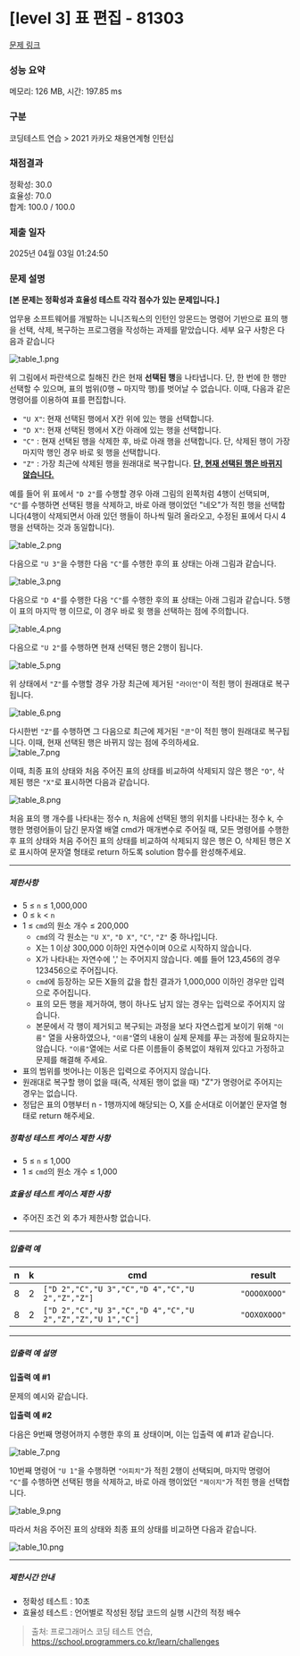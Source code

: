 # [level 3] 표 편집 - 81303 

[문제 링크](https://school.programmers.co.kr/learn/courses/30/lessons/81303) 

### 성능 요약

메모리: 126 MB, 시간: 197.85 ms

### 구분

코딩테스트 연습 > 2021 카카오 채용연계형 인턴십

### 채점결과

정확성: 30.0<br/>효율성: 70.0<br/>합계: 100.0 / 100.0

### 제출 일자

2025년 04월 03일 01:24:50

### 문제 설명

<p><strong>[본 문제는 정확성과 효율성 테스트 각각 점수가 있는 문제입니다.]</strong></p>

<p>업무용 소프트웨어를 개발하는 니니즈웍스의 인턴인 앙몬드는 명령어 기반으로 표의 행을 선택, 삭제, 복구하는 프로그램을 작성하는 과제를 맡았습니다. 세부 요구 사항은 다음과 같습니다</p>

<p><img src="https://grepp-programmers.s3.ap-northeast-2.amazonaws.com/files/production/d8e89054-53ba-4222-a485-dc56893f45e4/table_1.png" title="" alt="table_1.png"></p>

<p>위 그림에서 파란색으로 칠해진 칸은 현재 <strong>선택된 행</strong>을 나타냅니다. 단, 한 번에 한 행만 선택할 수 있으며, 표의 범위(0행 ~ 마지막 행)를 벗어날 수 없습니다. 이때, 다음과 같은 명령어를 이용하여 표를 편집합니다.</p>

<ul>
<li><code>"U X"</code>: 현재 선택된 행에서 X칸 위에 있는 행을 선택합니다. </li>
<li><code>"D X"</code>: 현재 선택된 행에서 X칸 아래에 있는 행을 선택합니다. </li>
<li><code>"C"</code> : 현재 선택된 행을 삭제한 후, 바로 아래 행을 선택합니다. 단, 삭제된 행이 가장 마지막 행인 경우 바로 윗 행을 선택합니다.</li>
<li><code>"Z"</code> : 가장 최근에 삭제된 행을 원래대로 복구합니다. <u><strong>단, 현재 선택된 행은 바뀌지 않습니다.</strong></u></li>
</ul>

<p>예를 들어 위 표에서 <code>"D 2"</code>를 수행할 경우 아래 그림의 왼쪽처럼 4행이 선택되며, <code>"C"</code>를 수행하면 선택된 행을 삭제하고, 바로 아래 행이었던 "네오"가 적힌 행을 선택합니다(4행이 삭제되면서 아래 있던 행들이 하나씩 밀려 올라오고, 수정된 표에서 다시 4행을 선택하는 것과 동일합니다).</p>

<p><img src="https://grepp-programmers.s3.ap-northeast-2.amazonaws.com/files/production/453bbb71-df69-4be2-a223-67361878202c/table_2.png" title="" alt="table_2.png"></p>

<p>다음으로 <code>"U 3"</code>을 수행한 다음 <code>"C"</code>를 수행한 후의 표 상태는 아래 그림과 같습니다.</p>

<p><img src="https://grepp-programmers.s3.ap-northeast-2.amazonaws.com/files/production/61261fa2-701d-4db5-9aa2-a56dd85a3dbf/table_3.png" title="" alt="table_3.png"></p>

<p>다음으로 <code>"D 4"</code>를 수행한 다음 <code>"C"</code>를 수행한 후의 표 상태는 아래 그림과 같습니다. 5행이 표의 마지막 행 이므로, 이 경우 바로 윗 행을 선택하는 점에 주의합니다.</p>

<p><img src="https://grepp-programmers.s3.ap-northeast-2.amazonaws.com/files/production/b1a63278-be97-4e3a-a653-5a6aa0f477ba/table_4.png" title="" alt="table_4.png"></p>

<p>다음으로 <code>"U 2"</code>를 수행하면 현재 선택된 행은 2행이 됩니다.</p>

<p><img src="https://grepp-programmers.s3.ap-northeast-2.amazonaws.com/files/production/b1189eff-e4ee-4119-bb55-a1f06e388c29/table_5.png" title="" alt="table_5.png"></p>

<p>위 상태에서 <code>"Z"</code>를 수행할 경우 가장 최근에 제거된 <code>"라이언"</code>이 적힌 행이 원래대로 복구됩니다.</p>

<p><img src="https://grepp-programmers.s3.ap-northeast-2.amazonaws.com/files/production/0a386d19-0391-46a7-8086-9f36db31940d/table_6.png" title="" alt="table_6.png"></p>

<p>다시한번 <code>"Z"</code>를 수행하면 그 다음으로 최근에 제거된 <code>"콘"</code>이 적힌 행이 원래대로 복구됩니다. 이때, 현재 선택된 행은 바뀌지 않는 점에 주의하세요.<br>
<img src="https://grepp-programmers.s3.ap-northeast-2.amazonaws.com/files/production/8900360f-bf0b-449b-a508-98918a14ef1d/table_7.png" title="" alt="table_7.png"></p>

<p>이때, 최종 표의 상태와 처음 주어진 표의 상태를 비교하여 삭제되지 않은 행은 <code>"O"</code>, 삭제된 행은 <code>"X"</code>로 표시하면 다음과 같습니다.</p>

<p><img src="https://grepp-programmers.s3.ap-northeast-2.amazonaws.com/files/production/87a31aeb-50fb-4c0d-9f6b-8427632b582e/table_8.png" title="" alt="table_8.png"></p>

<p>처음 표의 행 개수를 나타내는 정수 n, 처음에 선택된 행의 위치를 나타내는 정수 k, 수행한 명령어들이 담긴 문자열 배열 cmd가 매개변수로 주어질 때, 모든 명령어를 수행한 후 표의 상태와 처음 주어진 표의 상태를 비교하여 삭제되지 않은 행은 O, 삭제된 행은 X로 표시하여 문자열 형태로 return 하도록 solution 함수를 완성해주세요.</p>

<hr>

<h5>제한사항</h5>

<ul>
<li>5 ≤ <code>n</code> ≤ 1,000,000</li>
<li>0 ≤ <code>k</code> &lt; <code>n</code></li>
<li>1 ≤ <code>cmd</code>의 원소 개수 ≤ 200,000

<ul>
<li><code>cmd</code>의 각 원소는 <code>"U X"</code>, <code>"D X"</code>, <code>"C"</code>, <code>"Z"</code> 중 하나입니다.</li>
<li>X는 1 이상 300,000 이하인 자연수이며 0으로 시작하지 않습니다.</li>
<li>X가 나타내는 자연수에 ',' 는 주어지지 않습니다. 예를 들어 123,456의 경우 123456으로 주어집니다.</li>
<li><code>cmd</code>에 등장하는 모든 X들의 값을 합친 결과가 1,000,000 이하인 경우만 입력으로 주어집니다.</li>
<li>표의 모든 행을 제거하여, 행이 하나도 남지 않는 경우는 입력으로 주어지지 않습니다.</li>
<li>본문에서 각 행이 제거되고 복구되는 과정을 보다 자연스럽게 보이기 위해 <code>"이름"</code> 열을 사용하였으나, <code>"이름"</code>열의 내용이 실제 문제를 푸는 과정에 필요하지는 않습니다. <code>"이름"</code>열에는 서로 다른 이름들이 중복없이 채워져 있다고 가정하고 문제를 해결해 주세요.</li>
</ul></li>
<li>표의 범위를 벗어나는 이동은 입력으로 주어지지 않습니다.</li>
<li>원래대로 복구할 행이 없을 때(즉, 삭제된 행이 없을 때) "Z"가 명령어로 주어지는 경우는 없습니다.</li>
<li>정답은 표의 0행부터 n - 1행까지에 해당되는 O, X를 순서대로 이어붙인 문자열 형태로 return 해주세요.</li>
</ul>

<h5>정확성 테스트 케이스 제한 사항</h5>

<ul>
<li>5 ≤ <code>n</code> ≤ 1,000</li>
<li>1 ≤ <code>cmd</code>의 원소 개수 ≤ 1,000</li>
</ul>

<h5>효율성 테스트 케이스 제한 사항</h5>

<ul>
<li>주어진 조건 외 추가 제한사항 없습니다.</li>
</ul>

<hr>

<h5>입출력 예</h5>
<table class="table">
        <thead><tr>
<th>n</th>
<th>k</th>
<th>cmd</th>
<th>result</th>
</tr>
</thead>
        <tbody><tr>
<td>8</td>
<td>2</td>
<td><code>["D 2","C","U 3","C","D 4","C","U 2","Z","Z"]</code></td>
<td><code>"OOOOXOOO"</code></td>
</tr>
<tr>
<td>8</td>
<td>2</td>
<td><code>["D 2","C","U 3","C","D 4","C","U 2","Z","Z","U 1","C"]</code></td>
<td><code>"OOXOXOOO"</code></td>
</tr>
</tbody>
      </table>
<hr>

<h5>입출력 예 설명</h5>

<p><strong>입출력 예 #1</strong></p>

<p>문제의 예시와 같습니다.</p>

<p><strong>입출력 예 #2</strong></p>

<p>다음은 9번째 명령어까지 수행한 후의 표 상태이며, 이는 입출력 예 #1과 같습니다.</p>

<p><img src="https://grepp-programmers.s3.ap-northeast-2.amazonaws.com/files/production/8900360f-bf0b-449b-a508-98918a14ef1d/table_7.png" title="" alt="table_7.png"></p>

<p>10번째 명령어 <code>"U 1"</code>을 수행하면 <code>"어피치"</code>가 적힌 2행이 선택되며, 마지막 명령어 <code>"C"</code>를 수행하면 선택된 행을 삭제하고, 바로 아래 행이었던 <code>"제이지"</code>가 적힌 행을 선택합니다.</p>

<p><img src="https://grepp-programmers.s3.ap-northeast-2.amazonaws.com/files/production/c9798574-4aa9-4029-901f-21f83fe43164/table_9.png" title="" alt="table_9.png"></p>

<p>따라서 처음 주어진 표의 상태와 최종 표의 상태를 비교하면 다음과 같습니다.</p>

<p><img src="https://grepp-programmers.s3.ap-northeast-2.amazonaws.com/files/production/e7ba17b2-9461-4e92-8356-81cc90adb2ec/table_10.png" title="" alt="table_10.png"></p>

<hr>

<h5>제한시간 안내</h5>

<ul>
<li>정확성 테스트 : 10초</li>
<li>효율성 테스트 : 언어별로 작성된 정답 코드의 실행 시간의 적정 배수</li>
</ul>


> 출처: 프로그래머스 코딩 테스트 연습, https://school.programmers.co.kr/learn/challenges